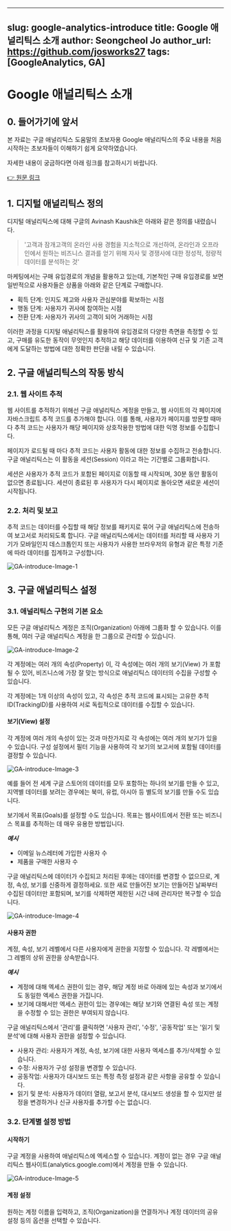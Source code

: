 
---
slug: google-analytics-introduce
title: Google 애널리틱스 소개
author: Seongcheol Jo
author_url: https://github.com/josworks27
tags: [GoogleAnalytics, GA]
---

# Google 애널리틱스 소개

## 0. 들어가기에 앞서

본 자료는 구글 애널리틱스 도움말의 초보자용 Google 애널리틱스의 주요 내용을 처음 시작하는 초보자들이 이해하기 쉽게 요약하였습니다.

자세한 내용이 궁금하다면 아래 링크를 참고하시기 바랍니다.

[👉 원문 링크](https://support.google.com/analytics/answer/6383002?hl=ko)

## 1. 디지털 애널리틱스 정의

디지털 애널리틱스에 대해 구글의 Avinash Kaushik은 아래와 같은 정의를 내렸습니다.

> '고객과 잠개고객의 온라인 사용 경험을 지소적으로 개선하여, 온라인과 오프라인에서 원하는 비즈니스 결과를 얻기 위해 자사 및 경쟁사에 대한 정성적, 정량적 데이터를 분석하는 것'

마케팅에서는 구매 유입경로의 개념을 활용하고 있는데, 기본적인 구매 유입경로를 보면 일반적으로 사용자들은 상품을 아래와 같은 단계로 구매합니다.

- 획득 단계: 인지도 제고와 사용자 관심분야를 확보하는 시점
- 행동 단계: 사용자가 귀사에 참여하는 시점
- 전환 단계: 사용자가 귀사의 고객이 되어 거래하는 시점

이러한 과정을 디지털 애널리틱스를 활용하여 유입경로의 다양한 측면을 측정할 수 있고, 구매를 유도한 동작이 무엇인지 추적하고 해당 데이터를 이용하여 신규 및 기존 고객에게 도달하는 방법에 대한 정확한 판단을 내릴 수 있습니다.

## 2. 구글 애널리틱스의 작동 방식

### 2.1. 웹 사이트 추적

웹 사이트를 추적하기 위해선 구글 애널리틱스 계정을 만들고, 웹 사이트의 각 페이지에 자바스크립트 추적 코드를 추가해야 합니다. 이를 통해, 사용자가 페이지를 방문할 때마다 추적 코드는 사용자가 해당 페이지와 상호작용한 방법에 대한 익명 정보를 수집합니다.

페이지가 로드될 때 마다 추적 코드는 사용자 활동에 대한 정보를 수집하고 전송합니다. 구글 애널리틱스는 이 활동을 세션(Session) 이라고 하는 기간별로 그룹화합니다.

세션은 사용자가 추적 코드가 포함된 페이지로 이동할 때 시작되며, 30분 동안 활동이 없으면 종료됩니다. 세션이 종료된 후 사용자가 다시 페이지로 돌아오면 새로운 세션이 시작됩니다.

### 2.2. 처리 및 보고

추적 코드는 데이터를 수집할 때 해당 정보를 패키지로 묶어 구글 애널리틱스에 전송하여 보고서로 처리되도록 합니다. 구글 애널리틱스에서는 데이터를 처리할 때 사용자 기기가 모바일인지 데스크톱인지 또는 사용자가 사용한 브라우저의 유형과 같은 특정 기준에 따라 데이터를 집계하고 구성합니다.

![GA-introduce-Image-1](https://lh3.googleusercontent.com/AIFpRSMWBNNjsxvUKT9_9RVfV90tdE1YnfhltUWS1BYwn1G16ESdYzn3bMLJCwBS_A=w1790-h500)

## 3. 구글 애널리틱스 설정

### 3.1. 애널리틱스 구현의 기본 요소

모든 구글 애널리틱스 계정은 조직(Organization) 아래에 그룹화 할 수 있습니다. 이를 통해, 여러 구글 애널리틱스 계정을 한 그룹으로 관리할 수 있습니다.

![GA-introduce-Image-2](https://lh3.googleusercontent.com/_FW7BZSOnetJdZw_FShlv1rINVBM1_OSKISLi9BIAZKe5C2GxTGdLbXGLq6o2IHV1fyh=w1020-h570)

각 계정에는 여러 개의 속성(Property) 이, 각 속성에는 여러 개의 보기(View) 가 포함될 수 있어, 비즈니스에 가장 잘 맞는 방식으로 애널리틱스 데이터의 수집을 구성할 수 있습니다.

각 계정에는 1개 이상의 속성이 있고, 각 속성은 추적 코드에 표시되는 고유한 추적 ID(TrackingID)를 사용하여 서로 독립적으로 데이터를 수집할 수 있습니다.

#### 보기(View) 설정

각 계정에 여러 개의 속성이 있는 것과 마찬가지로 각 속성에는 여러 개의 보기가 있을 수 있습니다. 구성 설정에서 필터 기능을 사용하여 각 보기의 보고서에 포함될 데이터를 결정할 수 있습니다.

![GA-introduce-Image-3](https://lh3.googleusercontent.com/SZuK8_PHrOYJbp5HIlSLd0_Rr6KgsqUTKpMcxOtxmJvFGMbskTu7-NBTwG9k38Z0nb7N=w1020-h570)

예를 들어 전 세계 구글 스토어의 데이터를 모두 포함하는 하나의 보기를 만들 수 있고, 지역별 데이터를 보려는 경우에는 북미, 유럽, 아시아 등 별도의 보기를 만들 수도 있습니다.

보기에서 목표(Goals)를 설정할 수도 있습니다. 목표는 웹사이트에서 전환 또는 비즈니스 목표를 추적하는 데 매우 유용한 방법입니다.

**_예시_**

- 이메일 뉴스레터에 가입한 사용자 수
- 제품을 구매한 사용자 수

구글 애널리틱스에 데이터가 수집되고 처리된 후에는 데이터를 변경할 수 없으므로, 계정, 속성, 보기를 신중하게 결정하세요. 또한 새로 만들어진 보기는 만들어진 날짜부터 수집된 데이터만 포함되며, 보기를 삭제하면 제한된 시간 내에 관리자만 복구할 수 있습니다.

![GA-introduce-Image-4](https://lh3.googleusercontent.com/cG0LPlrrIXuZFMqH37qgcpHDb3S4ZwpbE3KBMYpzylp9hg8DZj3Z2yiCU-k_ckXG0IxO=w1020-h570)

#### 사용자 권한

계정, 속성, 보기 레벨에서 다른 사용자에게 권한을 지정할 수 있습니다. 각 레벨에서는 그 레벨의 상위 권한을 상속받습니다.

**_예시_**

- 계정에 대해 엑세스 권한이 있는 경우, 해당 계정 바로 아래에 있는 속성과 보기에서도 동일한 엑세스 권한을 가집니다.
- 보기에 대해서만 엑세스 권한이 있는 경우에는 해당 보기와 연결된 속성 또는 계정을 수정할 수 있는 권한은 부여되지 않습니다.

구글 애널리틱스에서 '관리'를 클릭하면 '사용자 관리', '수정', '공동작업' 또는 '읽기 및 분석'에 대해 사용자 권한을 설정할 수 있습니다.

- 사용자 관리: 사용자가 계정, 속성, 보기에 대한 사용자 엑세스를 추가/삭제할 수 있습니다.
- 수정: 사용자가 구성 설정을 변경할 수 있습니다.
- 공동작업: 사용자가 대시보드 또는 특정 측정 설정과 같은 사항을 공유할 수 있습니다.
- 읽기 및 분석: 사용자가 데이터 열람, 보고서 분석, 대시보드 생성을 할 수 있지만 설정을 변경하거나 신규 사용자를 추가할 수는 없습니다.

### 3.2. 단계별 설정 방법

#### 시작하기

구글 계정을 사용하여 애널리틱스에 엑세스할 수 있습니다. 계정이 없는 경우 구글 애널리틱스 웹사이트(analytics.google.com)에서 계정을 만들 수 있습니다.

![GA-introduce-Image-5](https://storage.googleapis.com/academy-prod/evolve/academy/course06/ko/unit1/lesson3/course/en/assets/5d4b2652be65813803ed171c/large.png)

#### 계정 설정

원하는 계정 이름을 입력하고, 조직(Organization)을 연결하거나 계정 데이터의 공유 설정 등의 옵션을 선택할 수 있습니다.
